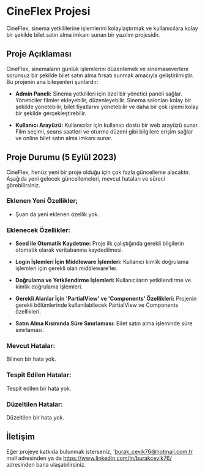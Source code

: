 # CineFlex Projesi

CineFlex, sinema yetkililerine işlemlerini kolaylaştırmak ve kullanıcılara kolay bir şekilde bilet satın alma imkanı sunan bir yazılım projesidir.

## Proje Açıklaması

CineFlex, sinemaların günlük işlemlerini düzenlemek ve sinemaseverlere sorunsuz bir şekilde bilet satın alma fırsatı sunmak amacıyla geliştirilmiştir. Bu projenin ana bileşenleri şunlardır:

- **Admin Paneli:** Sinema yetkilileri için özel bir yönetici paneli sağlar. Yöneticiler filmler ekleyebilir, düzenleyebilir. Sinema salonları kolay bir şekilde yönetebilir, bilet fiyatlarını yönetebilir ve daha bir çok işlemi kolay bir şekilde gerçekleştirebilir.

- **Kullanıcı Arayüzü:** Kullanıcılar için kullanıcı dostu bir web arayüzü sunar. Film seçimi, seans saatleri ve oturma düzeni gibi bilgilere erişim sağlar ve online bilet satın alma imkanı sunar.

## Proje Durumu (5 Eylül 2023)
CineFlex, henüz yeni bir proje olduğu için çok fazla güncelleme alacaktır. Aşağıda yeni gelecek güncellemeleri, mevcut hataları ve süreci görebilirsiniz.

### Eklenen Yeni Özellikler;
- Şuan da yeni eklenen özellik yok.

### Eklenecek Özellikler:
- **Seed ile Otomatik Kaydetme:** Proje ilk çalıştığında gerekli bilgilerin otomatik olarak veritabanına kaydedilmesi.

- **Login İşlemleri İçin Middleware İşlemleri:** Kullanıcı kimlik doğrulama işlemleri için gerekli olan middleware'ler.

- **Doğrulama ve Yetkilendirme İşlemleri:** Kullanıcıların yetkilendirme ve kimlik doğrulama işlemleri.

- **Gerekli Alanlar İçin 'PartialView' ve 'Components' Özellikleri:** Projenin gerekli bölümlerinde kullanılabilecek PartialView ve Components özellikleri.

- **Satın Alma Kısmında Süre Sınırlaması:** Bilet satın alma işleminde süre sınırlaması.

### Mevcut Hatalar:
Bilinen bir hata yok.

### Tespit Edilen Hatalar:
Tespit edilen bir hata yok.

### Düzeltilen Hatalar:
Düzeltilen bir hata yok.

## İletişim

Eğer projeye katkıda bulunmak isterseniz, 'burak_cevik76@hotmail.com.tr mail adresinden ya da https://www.linkedin.com/in/burakcevik76/ adresinden bana ulaşabilirsiniz.